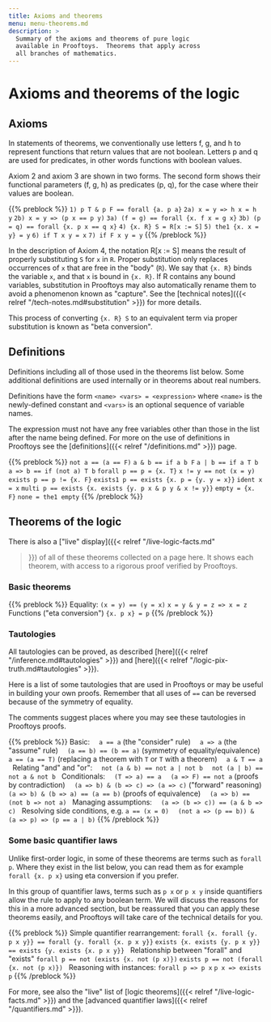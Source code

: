 ```yaml
---
title: Axioms and theorems
menu: menu-theorems.md
description: >
  Summary of the axioms and theorems of pure logic
  available in Prooftoys.  Theorems that apply across
  all branches of mathematics.
---
```


# Axioms and theorems of the logic

## Axioms

In statements of theorems, we conventionally use letters f, g, and h
to represent functions that return values that are not boolean.
Letters p and q are used for predicates, in other words functions
with boolean values.

Axiom 2 and axiom 3 are shown in two forms.  The second form shows
their functional parameters (f, g, h) as predicates (p, q), for
the case where their values are boolean.

{{% preblock %}}
`1) p T & p F == forall {a. p a}`
`2a) x = y => h x = h y`
`2b) x = y => (p x == p y)`
`3a) (f = g) == forall {x. f x = g x}`
`3b) (p = q) == forall {x. p x == q x}`
`4) {x. R} S = R[x := S]`
`5) the1 {x. x = y} = y`
`6) if T x y = x`
`7) if F x y = y`
{{% /preblock %}}

In the description of Axiom 4, the notation R[x := S] means the result
of properly substituting `S` for `x` in `R`.  Proper substitution only
replaces occurrences of `x` that are free in the "body" (`R`).  We say
that `{x. R}` binds the variable `x`, and that `x` is bound in
`{x. R}`.  If R contains any bound variables, substitution in
Prooftoys may also automatically rename them to avoid a phenomenon
known as "capture".  See the [technical notes]({{< relref
"/tech-notes.md#substitution" >}}) for more details.

This process of converting `{x. R} S` to an equivalent term via proper
substitution is known as "beta conversion".

## Definitions

Definitions including all of those used in the theorems list below.
Some additional definitions are used internally or in theorems
about real numbers.

Definitions have the form `<name> <vars> = <expression>` where
`<name>` is the newly-defined constant and `<vars>` is an optional
sequence of variable names.

The expression must not have any free variables other than those in
the list after the name being defined.  For more on the use of
definitions in Prooftoys see the [definitions]({{< relref
"/definitions.md" >}}) page.

{{% preblock %}}
`not a == (a == F)`
`a & b == if a b F`
`a | b == if a T b`
`a => b == if (not a) T b`
`forall p == p = {x. T}`
`x != y == not (x = y)`
`exists p == p != {x. F}`
`exists1 p == exists {x. p = {y. y = x}}`
`ident x = x`
`multi p == exists {x. exists {y. p x & p y & x != y}}`
`empty = {x. F}`
`none = the1 empty`
{{% /preblock %}}

## Theorems of the logic

There is also a ["live" display]({{< relref "/live-logic-facts.md"
>}}) of all of these theorems collected on a page here.  It shows each
theorem, with access to a rigorous proof verified by Prooftoys.

### Basic theorems

{{% preblock %}}
Equality:
`(x = y) == (y = x)`
`x = y & y = z => x = z`\
Functions ("eta conversion")
`{x. p x} = p`
{{% /preblock %}}

### Tautologies

All tautologies can be proved, as described
[here]({{< relref "/inference.md#tautologies" >}}) and
[here]({{< relref "/logic-pix-truth.md#tautologies" >}}).

Here is a list of some tautologies that are used in Prooftoys or may
be useful in building your own proofs.  Remember that all uses of `==`
can be reversed because of the symmetry of equality.

The comments suggest places where you may see these tautologies in
Prooftoys proofs.

{{% preblock %}}
Basic:
`  a == a` (the "consider" rule)
`  a => a` (the "assume" rule)
`  (a == b) == (b == a)` (symmetry of equality/equivalence)
`  a == (a == T)` (replacing a theorem with `T` or `T` with a theorem)
`  a & T == a`
&nbsp;
Relating "and" and "or":
`  not (a & b) == not a | not b`
`  not (a | b) == not a & not b`
&nbsp;
Conditionals:
`  (T => a) == a`
`  (a => F) == not a` (proofs by contradiction)
`  (a => b) & (b => c) => (a => c)` ("forward" reasoning)
`  (a => b) & (b => a) == (a == b)` (proofs of equivalence)
`  (a => b) == (not b => not a)`
&nbsp;
Managing assumptions:
`  (a => (b => c)) == (a & b => c)`
&nbsp;
Resolving side conditions, e.g. `a == (x = 0)`
`  (not a => (p == b)) & (a => p) => (p == a | b)`
{{% /preblock %}}

### Some basic quantifier laws

Unlike first-order logic, in some of these theorems
are terms such as `forall p`.  Where they
exist in the list below, you can read them as for example
`forall {x. p x}` using eta conversion if you prefer.

In this group of quantifier laws, terms such as `p x` or `p x y`
inside quantifiers allow the rule to apply to any boolean term.  We
will discuss the reasons for this in a more advanced section, but be
reassured that you can apply these theorems easily, and Prooftoys will
take care of the technical details for you.

{{% preblock %}}
Simple quantifier rearrangement:
`forall {x. forall {y. p x y}} == forall {y. forall {x. p x y}}`
`exists {x. exists {y. p x y}} == exists {y. exists {x. p x y}}`
&nbsp;
Relationship between "forall" and "exists"
`forall p == not (exists {x. not (p x)})`
`exists p == not (forall {x. not (p x)})`
&nbsp;
Reasoning with instances:
`forall p => p x`
`p x => exists p`
{{% /preblock %}}

For more, see also the "live" list of
[logic theorems]({{< relref "/live-logic-facts.md" >}}) and the
[advanced quantifier laws]({{< relref "/quantifiers.md" >}}).
